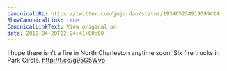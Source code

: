 ```yaml
---
canonicalURL: https://twitter.com/jmjordan/status/193465234919399424
ShowCanonicalLink: true
CanonicalLinkText: View original on
date: 2012-04-20T22:24:41+00:00
---
```

I hope there isn't a fire in North Charleston anytime soon. Six fire trucks in Park Circle. http://t.co/g95G5Wvp